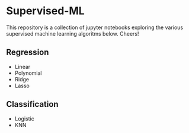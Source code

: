 # Supervised-ML
This repository is a collection of jupyter notebooks exploring the various supervised machine learning algoritms below. Cheers!

## Regression 
- Linear 
- Polynomial
- Ridge 
- Lasso

## Classification
- Logistic
- KNN 
